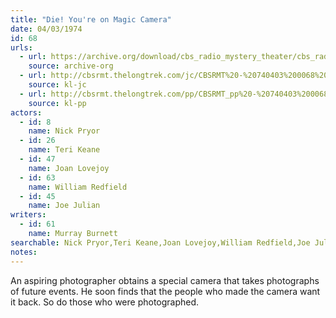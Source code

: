 ```yaml
---
title: "Die! You're on Magic Camera"
date: 04/03/1974
id: 68
urls: 
  - url: https://archive.org/download/cbs_radio_mystery_theater/cbs_radio_mystery_theater-0051-0100.zip/cbs_radio_mystery_theater-0051-0100%2Fcbsrmt_0068_die_youre_on_magic_camera.mp3
    source: archive-org
  - url: http://cbsrmt.thelongtrek.com/jc/CBSRMT%20-%20740403%200068%20Die!%20You%27re%20on%20Magic%20Camera%20vbr%20df%20hot_jc.mp3
    source: kl-jc
  - url: http://cbsrmt.thelongtrek.com/pp/CBSRMT_pp%20-%20740403%200068%20Die!%20You%27re%20on%20Magic%20Camera.mp3
    source: kl-pp
actors:  
  - id: 8
    name: Nick Pryor  
  - id: 26
    name: Teri Keane  
  - id: 47
    name: Joan Lovejoy  
  - id: 63
    name: William Redfield  
  - id: 45
    name: Joe Julian
writers:  
  - id: 61
    name: Murray Burnett
searchable: Nick Pryor,Teri Keane,Joan Lovejoy,William Redfield,Joe Julian Murray Burnett
notes:  
---
```

An aspiring photographer obtains a special camera that takes photographs of future events. He soon finds that the people who made the camera want it back. So do those who were photographed.